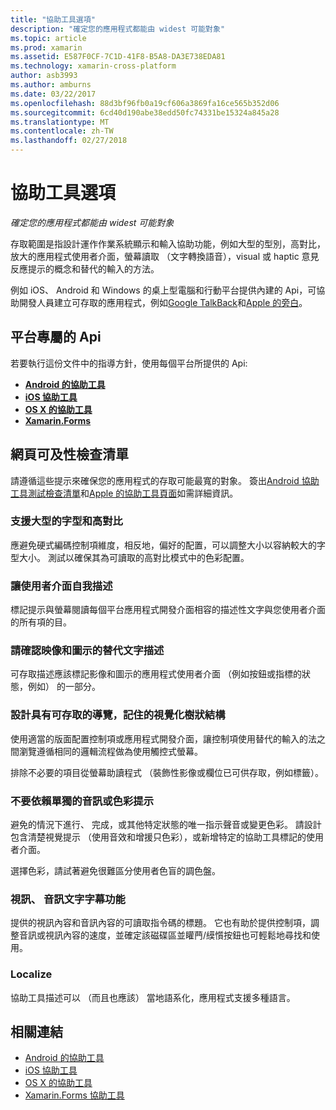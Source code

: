 ```yaml
---
title: "協助工具選項"
description: "確定您的應用程式都能由 widest 可能對象"
ms.topic: article
ms.prod: xamarin
ms.assetid: E587F0CF-7C1D-41F8-B5A8-DA3E738EDA81
ms.technology: xamarin-cross-platform
author: asb3993
ms.author: amburns
ms.date: 03/22/2017
ms.openlocfilehash: 88d3bf96fb0a19cf606a3869fa16ce565b352d06
ms.sourcegitcommit: 6cd40d190abe38edd50fc74331be15324a845a28
ms.translationtype: MT
ms.contentlocale: zh-TW
ms.lasthandoff: 02/27/2018
---
```

# <a name="accessibility"></a>協助工具選項

_確定您的應用程式都能由 widest 可能對象_

存取範圍是指設計運作作業系統顯示和輸入協助功能，例如大型的型別，高對比，放大的應用程式使用者介面，螢幕讀取 （文字轉換語音），visual 或 haptic 意見反應提示的概念和替代的輸入的方法。

例如 iOS、 Android 和 Windows 的桌上型電腦和行動平台提供內建的 Api，可協助開發人員建立可存取的應用程式，例如[Google TalkBack](https://play.google.com/store/apps/details?id=com.google.android.marvin.talkback)和[Apple 的旁白](http://www.apple.com/accessibility/ios/voiceover/)。

## <a name="platform-specific-apis"></a>平台專屬的 Api

若要執行這份文件中的指導方針，使用每個平台所提供的 Api:

- [**Android 的協助工具**](~/android/app-fundamentals/accessibility.md)
- [**iOS 協助工具**](~/ios/app-fundamentals/accessibility.md)
- [**OS X 的協助工具**](~/mac/app-fundamentals/accessibility.md)
- [**Xamarin.Forms**](~/xamarin-forms/app-fundamentals/accessibility/index.md)

<a name="checklist" />

## <a name="accessibility-checklist"></a>網頁可及性檢查清單

請遵循這些提示來確保您的應用程式的存取可能最寬的對象。 簽出[Android 協助工具測試檢查清單](http://developer.android.com/training/accessibility/testing.html)和[Apple 的協助工具頁面](http://www.apple.com/accessibility/)如需詳細資訊。

### <a name="support-large-fonts-and-high-contrast"></a>支援大型的字型和高對比

應避免硬式編碼控制項維度，相反地，偏好的配置，可以調整大小以容納較大的字型大小。
測試以確保其為可讀取的高對比模式中的色彩配置。

### <a name="make-the-user-interface-self-describing"></a>讓使用者介面自我描述

標記提示與螢幕閱讀每個平台應用程式開發介面相容的描述性文字與您使用者介面的所有項的目。

### <a name="ensure-that-images-and-icons-have-an-alternate-text-description"></a>請確認映像和圖示的替代文字描述

可存取描述應該標記影像和圖示的應用程式使用者介面 （例如按鈕或指標的狀態，例如） 的一部分。

### <a name="design-the-visual-tree-with-accessible-navigation-in-mind"></a>設計具有可存取的導覽，記住的視覺化樹狀結構

使用適當的版面配置控制項或應用程式開發介面，讓控制項使用替代的輸入的法之間瀏覽遵循相同的邏輯流程做為使用觸控式螢幕。

排除不必要的項目從螢幕助讀程式 （裝飾性影像或欄位已可供存取，例如標籤）。

### <a name="dont-rely-on-audio-or-color-cues-alone"></a>不要依賴單獨的音訊或色彩提示

避免的情況下進行、 完成，或其他特定狀態的唯一指示聲音或變更色彩。 請設計包含清楚視覺提示 （使用音效和增援只色彩），或新增特定的協助工具標記的使用者介面。

選擇色彩，請試著避免很難區分使用者色盲的調色盤。

### <a name="captioning-for-video-text-for-audio"></a>視訊、 音訊文字字幕功能

提供的視訊內容和音訊內容的可讀取指令碼的標題。 它也有助於提供控制項，調整音訊或視訊內容的速度，並確定該磁碟區並矔菛/縸懫按鈕也可輕鬆地尋找和使用。

### <a name="localize"></a>Localize

協助工具描述可以 （而且也應該） 當地語系化，應用程式支援多種語言。



## <a name="related-links"></a>相關連結

- [Android 的協助工具](~/android/app-fundamentals/accessibility.md)
- [iOS 協助工具](~/ios/app-fundamentals/accessibility.md)
- [OS X 的協助工具](~/mac/app-fundamentals/accessibility.md)
- [Xamarin.Forms 協助工具](~/xamarin-forms/app-fundamentals/accessibility/index.md)

